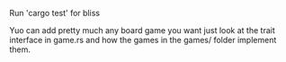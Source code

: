 Run 'cargo test' for bliss

Yuo can add pretty much any board game you want just look at the trait interface in game.rs and how the games in the games/ folder implement them. 
